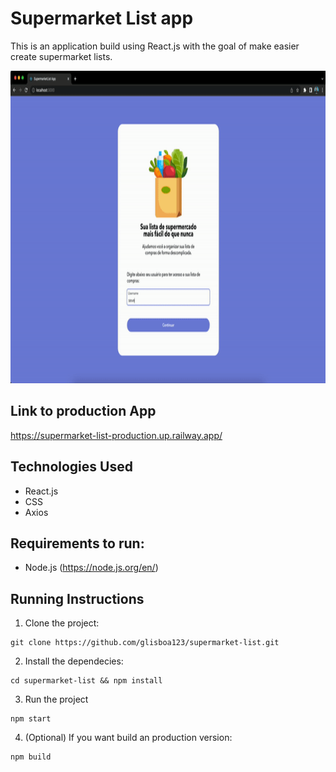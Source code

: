 # Supermarket List app

This is an application build using React.js with the goal of make easier create supermarket lists.

<p>
<img height="500" src="https://github.com/glisboa123/supermarket-list/blob/main/public/images/demo.gif?raw=true"/>
</p>

## Link to production App

https://supermarket-list-production.up.railway.app/

## Technologies Used

- React.js
- CSS
- Axios

## Requirements to run:

- Node.js (https://node.js.org/en/)

## Running Instructions

1. Clone the project:

```
git clone https://github.com/glisboa123/supermarket-list.git
```

2. Install the dependecies:

```
cd supermarket-list && npm install
```

3. Run the project

```
npm start
```

4. (Optional) If you want build an production version:

```
npm build
```
